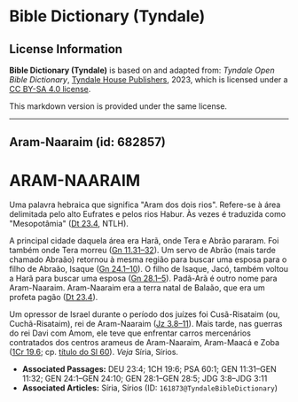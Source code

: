 # Bible Dictionary (Tyndale)

## License Information

**Bible Dictionary (Tyndale)** is based on and adapted from: _Tyndale Open Bible Dictionary_, [Tyndale House Publishers](https://tyndaleopenresources.com/), 2023, which is licensed under a [CC BY-SA 4.0 license](https://creativecommons.org/licenses/by-sa/4.0/legalcode.en).

This markdown version is provided under the same license.



--------------------------------

## Aram-Naaraim (id: 682857)

ARAM\-NAARAIM
=============

Uma palavra hebraica que significa "Aram dos dois rios". Refere\-se à área delimitada pelo alto Eufrates e pelos rios Habur. Às vezes é traduzida como "Mesopotâmia" ([Dt 23\.4](https://ref.ly/Deut23:4), NTLH).

A principal cidade daquela área era Harã, onde Tera e Abrão pararam. Foi também onde Tera morreu ([Gn 11\.31–32](https://ref.ly/Gen11:31-Gen11:32)). Um servo de Abrão (mais tarde chamado Abraão) retornou à mesma região para buscar uma esposa para o filho de Abraão, Isaque ([Gn 24\.1–10](https://ref.ly/Gen24:1-Gen24:10)). O filho de Isaque, Jacó, também voltou a Harã para buscar uma esposa ([Gn 28\.1–5](https://ref.ly/Gen28:1-Gen28:5)). Padã\-Arã é outro nome para Aram\-Naaraim. Aram\-Naaraim era a terra natal de Balaão, que era um profeta pagão ([Dt 23\.4](https://ref.ly/Deut23:4)).

Um opressor de Israel durante o período dos juízes foi Cusã\-Risataim (ou, Cuchã\-Risataim), rei de Aram\-Naaraim ([Jz 3\.8–11](https://ref.ly/Judg3:8-Judg3:11)). Mais tarde, nas guerras do rei Davi com Amom, ele teve que enfrentar carros mercenários contratados dos centros arameus de Aram\-Naaraim, Aram\-Maacá e Zoba ([1Cr 19\.6](https://ref.ly/1Chr19:6); cp. [título do Sl 60](https://ref.ly/Ps60:1)). *Veja* Síria, Sírios.

* **Associated Passages:** DEU 23:4; 1CH 19:6; PSA 60:1; GEN 11:31–GEN 11:32; GEN 24:1–GEN 24:10; GEN 28:1–GEN 28:5; JDG 3:8–JDG 3:11
* **Associated Articles:** Síria, Sírios (ID: `161873@TyndaleBibleDictionary`)

